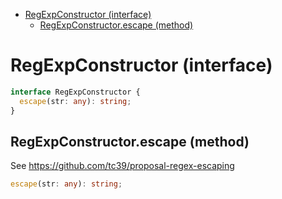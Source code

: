 - [RegExpConstructor (interface)](#regexpconstructor-interface)
  - [RegExpConstructor.escape (method)](#regexpconstructorescape-method)

# RegExpConstructor (interface)

```ts
interface RegExpConstructor {
  escape(str: any): string;
}
```

## RegExpConstructor.escape (method)

See https://github.com/tc39/proposal-regex-escaping

```ts
escape(str: any): string;
```
